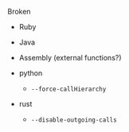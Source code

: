 



Broken
- Ruby
- Java
- Assembly (external functions?)


- python
    - `--force-callHierarchy`

- rust
    - `--disable-outgoing-calls`

    